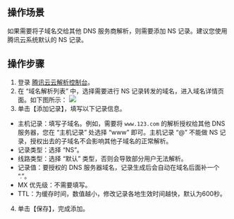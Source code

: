 ## 操作场景
如果需要将子域名交给其他 DNS 服务商解析，则需要添加 NS 记录。建议您使用腾讯云系统默认的 NS 记录。

## 操作步骤
1. 登录 [腾讯云云解析控制台](https://console.cloud.tencent.com/cns)。
2. 在 “域名解析列表” 中，选择需要进行 NS 记录转发的域名，进入域名详情页面。如下图所示：
![](https://main.qcloudimg.com/raw/3eff440f4e56226f662301394af0e144.png)
3. 单击【添加记录】，填写以下记录信息。
 - 主机记录：填写子域名。例如，需要将 `www.123.com` 的解析授权给其他 DNS 服务器，您在 “主机记录” 处选择 “www” 即可。主机记录 “@” 不能做 NS 记录，授权出去的子域名不会影响其他子域名的正常解析。
 - 记录类型：选择 “NS”。
 - 线路类型：选择 “默认” 类型，否则会导致部分用户无法解析。
 - 记录值：要授权的 DNS 服务器域名，记录生成后会自动在域名后面补一个 “.”。
 - MX 优先级：不需要填写。
 - TTL：为缓存时间，数值越小，修改记录各地生效时间越快，默认为600秒。
4. 单击【保存】，完成添加。
